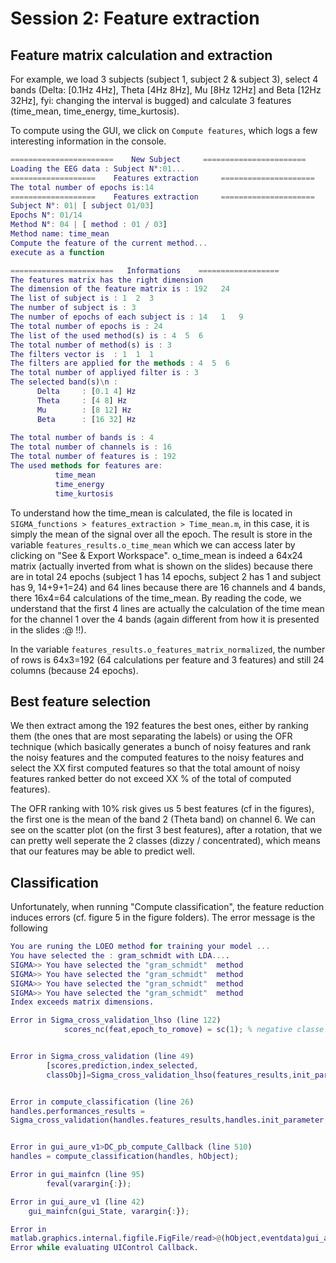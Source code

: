 # Session 2: Feature extraction

## Feature matrix calculation and extraction

For example, we load 3 subjects (subject 1, subject 2 & subject 3), select 4 bands (Delta: [0.1Hz 4Hz], Theta [4Hz 8Hz], Mu [8Hz 12Hz] and Beta [12Hz 32Hz], fyi: changing the interval is bugged) and calculate 3 features (time_mean, time_energy, time_kurtosis).

To compute using the GUI, we click on `Compute features`, which logs a few interesting information in the console.

```matlab
=======================    New Subject     =======================
Loading the EEG data : Subject N°:01...
===================    Features extraction     =====================
The total number of epochs is:14
===================    Features extraction     =====================
Subject N°: 01| [ subject 01/03]
Epochs N°: 01/14
Method N°: 04 | [ method : 01 / 03]
Method name: time_mean
Compute the feature of the current method...
execute as a function
```

```matlab
=======================   Informations    ==================
The features matrix has the right dimension
The dimension of the feature matrix is : 192   24
The list of subject is : 1  2  3
The number of subject is : 3
The number of epochs of each subject is : 14   1   9
The total number of epochs is : 24
The list of the used method(s) is : 4  5  6
The total number of method(s) is : 3
The filters vector is  : 1  1  1
The filters are applied for the methods : 4  5  6
The total number of appliyed filter is : 3
The selected band(s)\n :
      Delta     : [0.1 4] Hz
      Theta     : [4 8] Hz
      Mu        : [8 12] Hz
      Beta      : [16 32] Hz
 
The total number of bands is : 4
The total number of channels is : 16
The total number of features is : 192
The used methods for features are: 
          time_mean
          time_energy
          time_kurtosis
```


To understand how the time_mean is calculated, the file is located in `SIGMA_functions > features_extraction > Time_mean.m`, in this case, it is simply the mean of the signal over all the epoch. The result is store in the variable `features_results.o_time_mean` which we can access later by clicking on "See & Export Workspace". o_time_mean is indeed a 64x24 matrix (actually inverted from what is shown on the slides) because there are in total 24 epochs (subject 1 has 14 epochs, subject 2 has 1 and subject has 9, 14+9+1=24) and 64 lines because there are 16 channels and 4 bands, there 16x4=64 calculations of the time_mean. By reading the code, we understand that the first 4 lines are actually the calculation of the time mean for the channel 1 over the 4 bands (again different from how it is presented in the slides :@ !!).

In the variable `features_results.o_features_matrix_normalized`, the number of rows is 64x3=192 (64 calculations per feature and 3 features) and still 24 columns (because 24 epochs).


## Best feature selection

We then extract among the 192 features the best ones, either by ranking them (the ones that are most separating the labels) or using the OFR technique (which basically generates a bunch of noisy features and rank the noisy features and the computed features to the noisy features and select the XX first computed features so that the total amount of noisy features ranked better do not exceed XX % of the total of computed features).

The OFR ranking with 10% risk gives us 5 best features (cf in the figures), the first one is the mean of the band 2 (Theta band) on channel 6. We can see on the scatter plot (on the first 3 best features), after a rotation, that we can pretty well seperate the 2 classes (dizzy / concentrated), which means that our features may be able to predict well.

## Classification

Unfortunately, when running "Compute classification", the feature reduction induces errors (cf. figure 5 in the figure folders).
The error message is the following

```matlab
You are runing the LOEO method for training your model ... 
You have selected the : gram_schmidt with LDA....
SIGMA>> You have selected the "gram_schmidt"  method
SIGMA>> You have selected the "gram_schmidt"  method
SIGMA>> You have selected the "gram_schmidt"  method
SIGMA>> You have selected the "gram_schmidt"  method
Index exceeds matrix dimensions.

Error in Sigma_cross_validation_lhso (line 122)
            scores_nc(feat,epoch_to_romove) = sc(1); % negative classe's score


Error in Sigma_cross_validation (line 49)
        [scores,prediction,index_selected,
        classObj]=Sigma_cross_validation_lhso(features_results,init_parameter);


Error in compute_classification (line 26)
handles.performances_results =
Sigma_cross_validation(handles.features_results,handles.init_parameter,handles.init_method);


Error in gui_aure_v1>DC_pb_compute_Callback (line 510)
handles = compute_classification(handles, hObject);

Error in gui_mainfcn (line 95)
        feval(varargin{:});

Error in gui_aure_v1 (line 42)
    gui_mainfcn(gui_State, varargin{:});

Error in
matlab.graphics.internal.figfile.FigFile/read>@(hObject,eventdata)gui_aure_v1('DC_pb_compute_Callback',hObject,eventdata,guidata(hObject)) 
Error while evaluating UIControl Callback.
```






